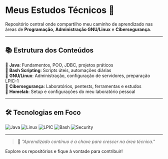# Meus Estudos Técnicos 🚀

Repositório central onde compartilho meu caminho de aprendizado nas áreas de **Programação**, **Administração GNU/Linux** e **Cibersegurança**.

---

## 📚 Estrutura dos Conteúdos

📁 **Java**: Fundamentos, POO, JDBC, projetos práticos  
📁 **Bash Scripting**: Scripts úteis, automações diárias  
📁 **GNU/Linux**: Administração, configuração de servidores, preparação LPIC-1  
📁 **Cibersegurança**: Laboratórios, pentests, ferramentas e estudos  
📁 **Homelab**: Setup e configurações do meu laboratório pessoal  

---

## 🛠️ Tecnologias em Foco

![Java](https://img.shields.io/badge/Java-Frontier-blue?logo=java&logoColor=white )
![Linux](https://img.shields.io/badge/Linux--0078D4?logo=linux&logoColor=white )
![LPIC](https://img.shields.io/badge/LPIC--1-orange?logo=gnu&logoColor=white )
![Bash](https://img.shields.io/badge/Bash-4EAA25?logo=gnu-bash&logoColor=white )
![Security](https://img.shields.io/badge/Security-Red?logo=hackthebox&logoColor=white )

---

> 🌱 *"Aprendizado contínuo é a chave para crescer na área técnica."*

Explore os repositórios e fique à vontade para contribuir!
